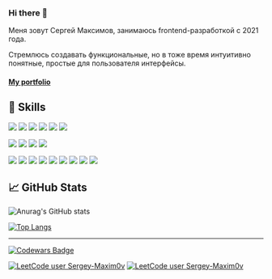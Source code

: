 ### Hi there 👋

Меня зовут Сергей Максимов, занимаюсь frontend-разработкой с 2021 года.

Стремлюсь создавать функциональные, но в тоже время интуитивно понятные, простые для пользователя интерфейсы.

#### [My portfolio](https://sergey-maxim0v.github.io/Portfolio-2023 "https://sergey-maxim0v.github.io/Portfolio-2023")

💼 Skills
---
![](https://img.shields.io/badge/Code-React-informational?style=flat&logo=react&color=4AB197)
![](https://img.shields.io/badge/Code-Next-informational?style=flat&logo=next&color=4AB197)
![](https://img.shields.io/badge/Code-JavaScript-informational?style=flat&logo=JavaScript&color=4AB197)
![](https://img.shields.io/badge/Code-TypeScript-informational?style=flat&logo=TypeScript&color=4AB197)
![](https://img.shields.io/badge/Code-HTML-informational?style=flat&logo=Html5&color=4AB197)
![](https://img.shields.io/badge/Code-Nunjucks-informational?style=flat&logo=Nunjucks&color=4AB197)

![](https://img.shields.io/badge/Style-CSS-informational?style=flat&logo=css3&color=4AB197)
![](https://img.shields.io/badge/Style-Sass-informational?style=flat&logo=Sass&color=4AB197)
![](https://img.shields.io/badge/Style-Less-informational?style=flat&logo=Less&color=4AB197)
![](https://img.shields.io/badge/Style-Tailwind-informational?style=flat&logo=Tailwind&color=4AB197)

![](https://img.shields.io/badge/Tools-Webpack-informational?style=flat&logo=Webpack&color=4AB197)
![](https://img.shields.io/badge/Tools-MobX-informational?style=flat&logo=MobX&color=4AB197)
![](https://img.shields.io/badge/Tools-StyledComponents-informational?style=flat&logo=StyledComponents&color=4AB197)
![](https://img.shields.io/badge/Tools-NPM-informational?style=flat&logo=npm&color=4AB197)
![](https://img.shields.io/badge/Tools-YARN-informational?style=flat&logo=yarn&color=4AB197)
![](https://img.shields.io/badge/Tools-Git-informational?style=flat&logo=Git&color=4AB197)
![](https://img.shields.io/badge/Tools-GitHub-informational?style=flat&logo=GitHub&color=4AB197)
![](https://img.shields.io/badge/Tools-GitLab-informational?style=flat&logo=GitLab&color=4AB197)
![](https://img.shields.io/badge/Tools-Figma-informational?style=flat&logo=Figma&color=4AB197)

📈 GitHub Stats
---
![Anurag's GitHub stats](https://github-readme-stats.vercel.app/api?username=Sergey-Maxim0v&locale=ru&theme=dark&card_width=500&bg_color=4f4f4f&text_color=fff&title_color=fff&border_color=fff&show_icons=true&icon_color=4AB197)

[![Top Langs](https://github-readme-stats.vercel.app/api/top-langs/?username=Sergey-Maxim0v&locale=ru&theme=dark&card_width=500&bg_color=4f4f4f&text_color=fff&title_color=fff&border_color=fff&langs_count=10)](https://github.com/anuraghazra/github-readme-stats)

---
[![Codewars Badge](https://www.codewars.com/users/Sergey-Maxim0v/badges/micro)](https://www.codewars.com/users/Sergey-Maxim0v)

[![LeetCode user Sergey-Maxim0v](https://img.shields.io/badge/dynamic/json?style=flat&labelColor=black&color=%23ffa116&label=Solved&query=solved&url=https%3A%2F%2Fbadge.xyli.tech/%2Fapi%2Fusers%2FSergey-Maxim0v&logo=leetcode&logoColor=yellow)](https://leetcode.com/Sergey-Maxim0v/)
[![LeetCode user Sergey-Maxim0v](https://img.shields.io/badge/dynamic/json?style=flat&labelColor=black&color=%23ffa116&label=Ranking&query=ranking&url=https%3A%2F%2Fbadge.xyli.tech/%2Fapi%2Fusers%2FSergey-Maxim0v)](https://leetcode.com/Sergey-Maxim0v/)


